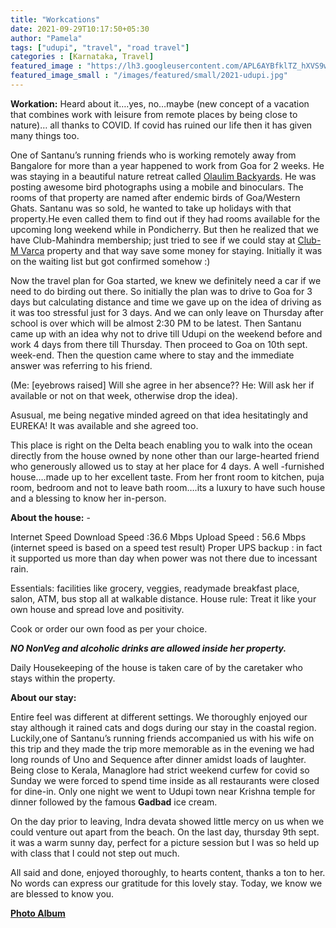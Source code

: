 ```yaml
---
title: "Workcations"
date: 2021-09-29T10:17:50+05:30
author: "Pamela"
tags: ["udupi", "travel", "road travel"]
categories : [Karnataka, Travel]
featured_image : "https://lh3.googleusercontent.com/APL6AYBfklTZ_hXVS9wMiPVrvCu0OLXb-jM5ytvgeMaVUBrjhjrdx_u7GAgFwnuMhHYr2qRFGCWnJ-wJ754cZeRJFzUaLp-ItVFOygMTgsXcrNBxQ4H9a2EFxf-xMTt6dfY3ldT8LYY"
featured_image_small : "/images/featured/small/2021-udupi.jpg"
---
```

**Workation:** Heard about it….yes, no…maybe (new concept of a vacation that combines work with leisure from remote places by being close to nature)… all thanks to COVID. If covid has ruined our life then it has given many things too.  

One of Santanu’s running friends who is working remotely away from Bangalore for more than a year happened to work from Goa for 2 weeks. He was staying in a beautiful nature retreat called [Olaulim Backyards](https://www.olaulimgoa.com/). He was posting awesome bird photographs using a mobile and binoculars. The rooms of that property are named after endemic birds of Goa/Western Ghats. Santanu was so sold, he wanted to take up holidays with that property.He even called them to find out if they had rooms available for the upcoming long weekend while in Pondicherry. But then he realized that we have Club-Mahindra membership; just tried to see if we could stay at [Club-M Varca](https://www.clubmahindra.com/our-resorts/club-mahindra-varca-beach-resort-in-goa) property and that way save some money for staying. Initially it was on the waiting list but got confirmed somehow :)  

Now the travel plan for Goa started, we knew we definitely need a car if we need to do birding out there. So initially the plan was to drive to Goa for 3 days but calculating distance and time we gave up on the idea of driving as it was too stressful just for 3 days. And we can only leave on Thursday after school is over which will be almost 2:30 PM to be latest. Then Santanu came up with an idea why not to drive till Udupi on the weekend before and work 4 days from there till Thursday. Then proceed to Goa on 10th sept. week-end. 
Then the question came where to stay and the immediate answer was referring to his friend.  

(Me: [eyebrows raised] Will she agree in her absence??
He: Will ask her if available or not on that week, otherwise drop the idea).  

Asusual, me being negative minded agreed on that idea hesitatingly and EUREKA! It was available and she agreed too.  

This place is right on the Delta beach enabling you to walk into the ocean directly from the house owned by none other than our large-hearted friend who generously allowed us to stay at her place for 4 days. A well -furnished house….made up to her excellent taste. From her front room to kitchen, puja room, bedroom and not to leave bath room….its a luxury to have such house and a blessing to know her in-person.  

**About the house:** -

Internet Speed
Download Speed :36.6 Mbps
Upload Speed : 56.6 Mbps (internet speed is based on a speed test result)
Proper UPS backup : in fact it supported us more than day when power was not there due to incessant rain.

Essentials: facilities like grocery, veggies, readymade breakfast place, salon, ATM, bus stop all at walkable distance.
House rule: Treat it like your own house and spread love and positivity.  

Cook or order our own food as per your choice.

***NO NonVeg and alcoholic drinks are allowed inside her property.*** 

Daily Housekeeping of the house is taken care of by the caretaker who stays within the property.


**About our stay:** 

Entire feel was different at different settings. We thoroughly enjoyed our stay although it rained cats and dogs during our stay in the coastal region. Luckily,one of Santanu’s running friends accompanied us with his wife  on this trip and they made the trip more memorable as in the evening we had long rounds of Uno and Sequence after dinner amidst loads of laughter. Being close to Kerala, Managlore had strict weekend curfew for covid so Sunday we were forced to spend time inside as all restaurants were closed for dine-in. Only one night we went to Udupi town near Krishna temple for dinner followed by the famous **Gadbad** ice cream.   

On the day prior to leaving, Indra devata showed little mercy on us when we could venture out apart from the beach. On the last day, thursday 9th sept. it was a warm sunny day, perfect for a picture session but I was so held up with class that I could not step out much.  

All said and done, enjoyed thoroughly, to hearts content, thanks a ton to her. No words can express our gratitude for this lovely stay. Today, we know we are blessed to know you.  

[**Photo Album**](https://photos.app.goo.gl/etr9nUW3XBqZ49Zs9)
